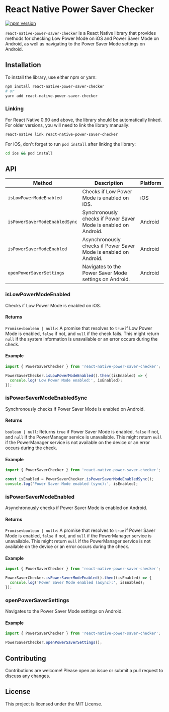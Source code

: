 # React Native Power Saver Checker

[![npm version](https://img.shields.io/npm/v/react-native-power-saver-checker.svg)](https://www.npmjs.com/package/react-native-power-saver-checker)

`react-native-power-saver-checker` is a React Native library that provides methods for checking Low Power Mode on iOS and Power Saver Mode on Android, as well as navigating to the Power Saver Mode settings on Android.

## Installation

To install the library, use either npm or yarn:

```sh
npm install react-native-power-saver-checker
# or
yarn add react-native-power-saver-checker
```

### Linking

For React Native 0.60 and above, the library should be automatically linked. For older versions, you will need to link the library manually:

```sh
react-native link react-native-power-saver-checker
```

For iOS, don't forget to run `pod install` after linking the library:

```sh
cd ios && pod install
```

## API

| Method                        | Description                                                      | Platform |
| ----------------------------- | ---------------------------------------------------------------- | -------- |
| `isLowPowerModeEnabled`       | Checks if Low Power Mode is enabled on iOS.                      | iOS      |
| `isPowerSaverModeEnabledSync` | Synchronously checks if Power Saver Mode is enabled on Android.  | Android  |
| `isPowerSaverModeEnabled`     | Asynchronously checks if Power Saver Mode is enabled on Android. | Android  |
| `openPowerSaverSettings`      | Navigates to the Power Saver Mode settings on Android.           | Android  |

### isLowPowerModeEnabled

Checks if Low Power Mode is enabled on iOS.

#### Returns

`Promise<boolean | null>`: A promise that resolves to `true` if Low Power Mode is enabled, `false` if not, and `null` if the check fails. This might return `null` if the system information is unavailable or an error occurs during the check.

#### Example

```typescript
import { PowerSaverChecker } from 'react-native-power-saver-checker';

PowerSaverChecker.isLowPowerModeEnabled().then((isEnabled) => {
  console.log('Low Power Mode enabled:', isEnabled);
});
```

### isPowerSaverModeEnabledSync

Synchronously checks if Power Saver Mode is enabled on Android.

#### Returns

`boolean | null`: Returns `true` if Power Saver Mode is enabled, `false` if not, and `null` if the PowerManager service is unavailable. This might return `null` if the PowerManager service is not available on the device or an error occurs during the check.

#### Example

```typescript
import { PowerSaverChecker } from 'react-native-power-saver-checker';

const isEnabled = PowerSaverChecker.isPowerSaverModeEnabledSync();
console.log('Power Saver Mode enabled (sync):', isEnabled);
```

### isPowerSaverModeEnabled

Asynchronously checks if Power Saver Mode is enabled on Android.

#### Returns

`Promise<boolean | null>`: A promise that resolves to `true` if Power Saver Mode is enabled, `false` if not, and `null` if the PowerManager service is unavailable. This might return `null` if the PowerManager service is not available on the device or an error occurs during the check.

#### Example

```typescript
import { PowerSaverChecker } from 'react-native-power-saver-checker';

PowerSaverChecker.isPowerSaverModeEnabled().then((isEnabled) => {
  console.log('Power Saver Mode enabled (async):', isEnabled);
});
```

### openPowerSaverSettings

Navigates to the Power Saver Mode settings on Android.

#### Example

```typescript
import { PowerSaverChecker } from 'react-native-power-saver-checker';

PowerSaverChecker.openPowerSaverSettings();
```

## Contributing

Contributions are welcome! Please open an issue or submit a pull request to discuss any changes.

## License

This project is licensed under the MIT License.
